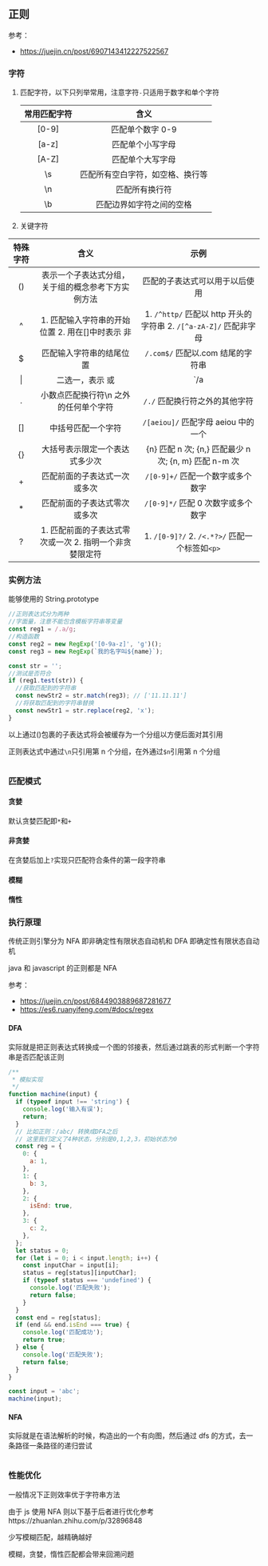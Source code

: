 ## 正则

参考：

- https://juejin.cn/post/6907143412227522567

### 字符

1. 匹配字符，以下只列举常用，注意字符`-`只适用于数字和单个字符

   | 常用匹配字符 |             **含义**             |
   | :----------: | :------------------------------: |
   |    [0-9]     |         匹配单个数字 0-9         |
   |    [a-z]     |         匹配单个小写字母         |
   |    [A-Z]     |         匹配单个大写字母         |
   |      \s      | 匹配所有空白字符，如空格、换行等 |
   |      \n      |          匹配所有换行符          |
   |      \b      |     匹配边界如字符之间的空格     |

2. 关键字符

| 特殊字符 | 含义 | 示例 |
| :-: | :-: | :-: |
| () | 表示一个子表达式分组，关于组的概念参考下方实例方法 | 匹配的子表达式可以用于以后使用 |
| ^ | 1. 匹配输入字符串的开始位置 2. 用在[]中时表示 非 | 1. `/^http/` 匹配以 http 开头的字符串 2. `/[^a-zA-Z]/` 匹配非字母 |
| \$ | 匹配输入字符串的结尾位置 | `/.com$/` 匹配以.com 结尾的字符串 |
| \| | 二选一，表示 或 | `/a|b/` 匹配 a 或者 b |
| . | 小数点匹配换行符\n 之外的任何单个字符 | `/./` 匹配换行符之外的其他字符 |
| [] | 中括号匹配一个字符 | `/[aeiou]/` 匹配字母 aeiou 中的一个 |
| {} | 大括号表示限定一个表达式多少次 | {n} 匹配 n 次; {n,} 匹配最少 n 次; {n, m} 匹配 n-m 次 |
| + | 匹配前面的子表达式一次或多次 | `/[0-9]+/` 匹配一个数字或多个数字 |
| \* | 匹配前面的子表达式零次或多次 | `/[0-9]*/` 匹配 0 次数字或多个数字 |
| ? | 1. 匹配前面的子表达式零次或一次 2. 指明一个非贪婪限定符 | 1. `/[0-9]?/` 2. `/<.*?>/` 匹配一个标签如`<p>` |

### 实例方法

能够使用的 String.prototype

```js
//正则表达式分为两种
//字面量，注意不能包含模板字符串等变量
const reg1 = /.a/g;
//构造函数
const reg2 = new RegExp('[0-9a-z]', 'g')();
const reg3 = new RegExp(`我的名字叫${name}`);

const str = '';
//测试是否符合
if (reg1.test(str)) {
  //获取匹配到的字符串
  const newStr2 = str.match(reg3); // ['11.11.11']
  //将获取匹配到的字符串替换
  const newStr1 = str.replace(reg2, 'x');
}
```

以上通过()包裹的子表达式将会被缓存为一个分组以方便后面对其引用

正则表达式中通过`\n`只引用第 n 个分组，在外通过`$n`引用第 n 个分组

```js
```

### 匹配模式

#### 贪婪

默认贪婪匹配即`*`和`+`

#### 非贪婪

在贪婪后加上`?`实现只匹配符合条件的第一段字符串

#### 模糊

#### 惰性

### 执行原理

传统正则引擎分为 NFA 即非确定性有限状态自动机和 DFA 即确定性有限状态自动机

java 和 javascript 的正则都是 NFA

参考：

- https://juejin.cn/post/6844903889687281677
- https://es6.ruanyifeng.com/#docs/regex

#### DFA

实际就是把正则表达式转换成一个图的邻接表，然后通过跳表的形式判断一个字符串是否匹配该正则

```js
/**
 * 模拟实现
 */
function machine(input) {
  if (typeof input !== 'string') {
    console.log('输入有误');
    return;
  }
  // 比如正则：/abc/ 转换成DFA之后
  // 这里我们定义了4种状态，分别是0,1,2,3，初始状态为0
  const reg = {
    0: {
      a: 1,
    },
    1: {
      b: 3,
    },
    2: {
      isEnd: true,
    },
    3: {
      c: 2,
    },
  };
  let status = 0;
  for (let i = 0; i < input.length; i++) {
    const inputChar = input[i];
    status = reg[status][inputChar];
    if (typeof status === 'undefined') {
      console.log('匹配失败');
      return false;
    }
  }
  const end = reg[status];
  if (end && end.isEnd === true) {
    console.log('匹配成功');
    return true;
  } else {
    console.log('匹配失败');
    return false;
  }
}

const input = 'abc';
machine(input);
```

#### NFA

实际就是在语法解析的时候，构造出的一个有向图，然后通过 dfs 的方式，去一条路径一条路径的递归尝试

```js
```

### 性能优化

一般情况下正则效率优于字符串方法

由于 js 使用 NFA 则以下基于后者进行优化参考https://zhuanlan.zhihu.com/p/32896848

少写模糊匹配，越精确越好

模糊，贪婪，惰性匹配都会带来回溯问题
